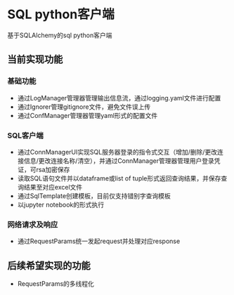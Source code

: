 # SQL python客户端

基于SQLAlchemy的sql python客户端

## 当前实现功能

### 基础功能

- 通过LogManager管理器管理输出信息流，通过logging.yaml文件进行配置
- 通过Ignorer管理gitignore文件，避免文件误上传
- 通过ConfManager管理器管理yaml形式的配置文件

### SQL客户端

- 通过ConnManagerUI实现SQL服务器登录的指令式交互（增加/删除/更改连接信息/更改连接名称/清空），并通过ConnManager管理器管理用户登录凭证，可rsa加密保存
- 读取SQL语句文件并以dataframe或list of tuple形式返回查询结果，并保存查询结果至对应excel文件
- 通过SqlTemplate创建模板，目前仅支持错别字查询模板
- 以jupyter notebook的形式执行

### 网络请求及响应

- 通过RequestParams统一发起request并处理对应response

## 后续希望实现的功能

- RequestParams的多线程化
